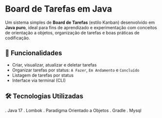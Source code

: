 # Board de Tarefas em Java

Um sistema simples de **Board de Tarefas** (estilo Kanban) desenvolvido em **Java puro**, ideal para fins de aprendizado e experimentação com conceitos de orientação a objetos, organização de tarefas e boas práticas de codificação.

## 📌 Funcionalidades

- Criar, visualizar, atualizar e deletar tarefas
- Organizar tarefas por status: `A Fazer`, `Em Andamento` e `Concluído`
- Listagem de tarefas por status
- Interface via terminal (CLI)

## 🛠️ Tecnologias Utilizadas
. Java 17
. Lombok
. Paradigma Orientado a Objetos
. Gradle
. Mysql
